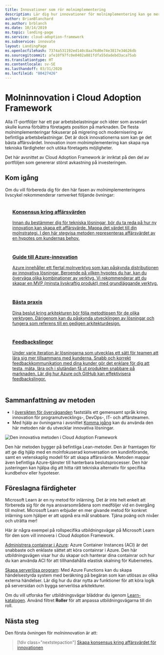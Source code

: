 ```yaml
---
title: Innovationer som rör molnimplementering
description: Lär dig hur innovationer för molnimplementering kan ge mervärde för verksamheten genom att skapa nya tekniska färdigheter och utöka företagets möjligheter.
author: BrianBlanchard
ms.author: brblanch
ms.date: 10/14/2019
ms.topic: landing-page
ms.service: cloud-adoption-framework
ms.subservice: innovate
layout: LandingPage
ms.openlocfilehash: 7374a531192ed140c8aa76d0e74e3817e34626db
ms.sourcegitcommit: afe10f97fc0e0402a881fdfa55dadebd3aca75ab
ms.translationtype: HT
ms.contentlocale: sv-SE
ms.lasthandoff: 03/31/2020
ms.locfileid: "80427426"
---
```

# <a name="cloud-innovation-in-the-cloud-adoption-framework"></a>Molninnovation i Cloud Adoption Framework

Alla IT-portföljer har ett par arbetsbelastningar och idéer som avsevärt skulle kunna förbättra företagets position på marknaden. De flesta molnimplementeringar fokuserar på migrering och modernisering av befintliga arbetsbelastningar. Det är dock innovationerna som kan ge det bästa affärsvärdet. Innovation inom molnimplementering kan skapa nya tekniska färdigheter och utöka företagets möjligheter.

Det här avsnittet av Cloud Adoption Framework är inriktat på den del av portföljen som genererar störst avkastning på investeringen.

## <a name="get-started"></a>Kom igång

Om du vill förbereda dig för den här fasen av molnimplementeringens livscykel rekommenderar ramverket följande övningar:

<!-- markdownlint-disable MD033 -->

<ul class="panelContent cardsF">
    <li style="display: flex; flex-direction: column;">
        <a href="./business-value.md">
            <div class="cardSize">
                <div class="cardPadding" style="padding-bottom:10px;">
                    <div class="card" style="padding-bottom:10px;">
                        <div class="cardImageOuter">
                            <div class="cardImage">
                                <img alt="" src="../_images/icons/1.png" data-linktype="external">
                            </div>
                        </div>
                        <div class="cardText" style="padding-left:0px;">
                            <h3>Konsensus kring affärsvärden</h3>
Innan du bestämmer dig för tekniska lösningar, bör du ta reda på hur ny innovation kan skapa ett affärsvärde. Mappa det värdet till din molnstrategi. I den här stegvisa metoden representeras affärsvärdet av en hypotes om kundernas behov.
                        </div>
                    </div>
                </div>
            </div>
        </a>
    </li>
    <li style="display: flex; flex-direction: column;">
        <a href="./innovation-guide/index.md">
            <div class="cardSize">
                <div class="cardPadding" style="padding-bottom:10px;">
                    <div class="card" style="padding-bottom:10px;">
                        <div class="cardImageOuter">
                            <div class="cardImage">
                                <img alt="" src="../_images/icons/2.png" data-linktype="external">
                            </div>
                        </div>
                        <div class="cardText" style="padding-left:0px;">
                            <h3>Guide till Azure-innovation</h3>
Azure innehåller ett flertal molnverktyg som kan påskynda distributionen av innovativa lösningar. Beroende på vilken hypotes du har, kan du överväga olika kombinationer av verktyg. Vi rekommenderar att du skapar en MVP (minsta livskraftig produkt) med grundläggande verktyg.
                        </div>
                    </div>
                </div>
            </div>
        </a>
    </li>
    <li style="display: flex; flex-direction: column;">
        <a href="./best-practices/index.md">
            <div class="cardSize">
                <div class="cardPadding" style="padding-bottom:10px;">
                    <div class="card" style="padding-bottom:10px;">
                        <div class="cardImageOuter">
                            <div class="cardImage">
                                <img alt="" src="../_images/icons/3.png" data-linktype="external">
                            </div>
                        </div>
                        <div class="cardText" style="padding-left:0px;">
                            <h3>Bästa praxis</h3>
Dina beslut kring arkitekturen bör följa metodtipsen för de olika verktygen. Därigenom kan du påskynda utvecklingen av lösningar och fungera som referens till en gedigen arkitekturdesign.
                        </div>
                    </div>
                </div>
            </div>
        </a>
    </li>
    <li style="display: flex; flex-direction: column;">
        <a href="./considerations/adoption.md">
            <div class="cardSize">
                <div class="cardPadding" style="padding-bottom:10px;">
                    <div class="card" style="padding-bottom:10px;">
                        <div class="cardImageOuter">
                            <div class="cardImage">
                                <img alt="" src="../_images/icons/4.png" data-linktype="external">
                            </div>
                        </div>
                        <div class="cardText" style="padding-left:0px;">
                            <h3>Feedbackslingor</h3>
Under varje iteration är lösningarna som utvecklas ett sätt för teamen att lära sig mer tillsammans med kunderna. Snabb och korrekt feedbackkommunikation med dina kunder gör det enklare för dig att testa, mäta, lära och i slutändan få ut produkten snabbare på marknaden. Lär dig hur Azure och GitHub kan effektivisera feedbackslingor.
                        </div>
                    </div>
                </div>
            </div>
        </a>
    </li>
</ul>
<!-- markdownlint-enable MD033 -->

## <a name="methodology-summary"></a>Sammanfattning av metoden

- I [översikten för överväganden](./considerations/index.md) fastställs ett gemensamt språk kring innovation för programutvecklings-, DevOps-, IT- och affärsteamen.
- Med hjälp av övningarna i avsnittet [Komma igång](#get-started) kan du använda den här metoden när du utvecklar innovativa lösningar.

![Den innovativa metoden i Cloud Adoption Framework](../_images/innovate/innovate-methodology.png)

Den här metoden bygger på befintliga Lean-metoder. Den är framtagen för att ge dig hjälp med en molnfokuserad konversation om kundinförande, samt en vetenskaplig modell för att skapa affärsvärde. Metoden mappar även befintliga Azure-tjänster till hanterbara beslutsprocesser. Den här justeringen kan hjälpa dig att hitta rätt tekniska alternativ för specifika kundbehov eller hypoteser.

## <a name="suggested-skills"></a>Föreslagna färdigheter

Microsoft Learn är en ny metod för inlärning. Det är inte helt enkelt att förbereda sig för de nya ansvarsområdena som medföljer vid en övergång till molnet. Microsoft Learn erbjuder en mer givande metod för konkret inlärning som hjälper er att uppnå era mål snabbare. Tjäna poäng och nivåer och uträtta mer!

Här är några exempel på rollspecifika utbildningsvägar på Microsoft Learn för den som vill innovera i Cloud Adoption Framework.

[Administrera containrar i Azure](https://docs.microsoft.com/learn/paths/administer-containers-in-azure): Azure Container Instances (ACI) är det snabbaste och enklaste sättet att köra containrar i Azure. Den här utbildningsvägen visar hur du skapar och hanterar dina containrar och hur du kan använda ACI för att tillhandahålla elastisk skalning för Kubernetes.

[Skapa serverlösa program](https://docs.microsoft.com/learn/paths/create-serverless-applications): Med Azure Functions kan du skapa händelsestyrda system med beräkning på begäran som kan utlösas av olika externa händelser. Lär dig hur du drar nytta av funktioner för att köra logik på serversidan och bygga serverlösa arkitekturer.

Om du vill utforska fler utbildningsvägar bläddrar du igenom [Learn-katalogen](https://docs.microsoft.com/learn/browse). Använd filtret **Roller** för att anpassa utbildningsvägarna till din roll.

## <a name="next-steps"></a>Nästa steg

Den första övningen för molninnovation är att:
> [!div class="nextstepaction"]
> [Skapa konsensus kring affärsvärdet för innovationen](./business-value.md)
